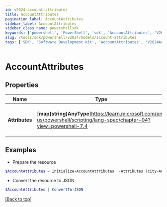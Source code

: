 ```yaml
---
id: v2024-account-attributes
title: AccountAttributes
pagination_label: AccountAttributes
sidebar_label: AccountAttributes
sidebar_class_name: powershellsdk
keywords: ['powershell', 'PowerShell', 'sdk', 'AccountAttributes', 'V2024AccountAttributes'] 
slug: /tools/sdk/powershell/v2024/models/account-attributes
tags: ['SDK', 'Software Development Kit', 'AccountAttributes', 'V2024AccountAttributes']
---
```



# AccountAttributes

## Properties

Name | Type | Description | Notes
------------ | ------------- | ------------- | -------------
**Attributes** | [**map[string]AnyType**]https://learn.microsoft.com/en-us/powershell/scripting/lang-spec/chapter-04?view=powershell-7.4 | The schema attribute values for the account | [required]

## Examples

- Prepare the resource
```powershell
$AccountAttributes = Initialize-AccountAttributes  -Attributes {city=Austin, displayName=John Doe, userName=jdoe, sAMAccountName=jDoe, mail=john.doe@sailpoint.com}
```

- Convert the resource to JSON
```powershell
$AccountAttributes | ConvertTo-JSON
```


[[Back to top]](#) 

